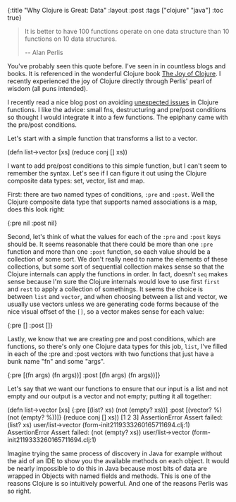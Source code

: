 {:title "Why Clojure is Great: Data" :layout :post :tags ["clojure" "java"] :toc true}

> It is better to have 100 functions operate on one data structure than 10 functions on 10 data structures.
>
> --  Alan Perlis

You've probably seen this quote before. I've seen in in countless blogs and books. It is referenced in the wonderful Clojure book [The Joy of Clojure](http://joyofclojure.com/). I recently experienced the joy of Clojure directly through Perlis' pearl of wisdom (all puns intended).

I recently read a nice blog post on avoiding [unexpected issues](http://www.javacodegeeks.com/2014/05/clojure-how-to-prevent-expected-map-got-vector-and-similar-errors.html) in Clojure functions. I like the advice: small fns, destructuring and pre/post conditions so thought I would integrate it into a few functions. The epiphany came with the pre/post conditions.

Let's start with a simple function that transforms a list to a vector.

(defn list-&gt;vector [xs] (reduce conj [] xs))

I want to add pre/post conditions to this simple function, but I can't seem to remember the syntax. Let's see if I can figure it out using the Clojure composite data types: set, vector, list and map.

First: there are two named types of conditions, `:pre` and `:post`. Well the Clojure composite data type that supports named associations is a map, does this look right:

{:pre nil :post nil}

Second, let's think of what the values for each of the `:pre` and `:post` keys should be. It seems reasonable that there could be more than one `:pre` function and more than one `:post` function, so each value should be a collection of some sort. We don't really need to name the elements of these collections, but some sort of sequential collection makes sense so that the Clojure internals can apply the functions in order. In fact, doesn't `seq` makes sense because I'm sure the Clojure internals would love to use first `first` and `rest` to apply a collection of somethings. It seems the choice is between `list` and `vector`, and when choosing between a list and vector, we usually use vectors unless we are generating code forms because of the nice visual offset of the `[]`, so a vector makes sense for each value:

{:pre [] :post []}

Lastly, we know that we are creating pre and post conditions, which are functions, so there's only one Clojure data types for this job, `list`, I've filled in each of the :pre and :post vectors with two functions that just have a bunk name "fn" and some "args".

{:pre [(fn args) (fn args))] :post [(fn args) (fn args))]}

Let's say that we want our functions to ensure that our input is a list and not empty and our output is a vector and not empty; putting it all together:

(defn list-&gt;vector [xs] {:pre [(list? xs) (not (empty? xs))] :post [(vector? %) (not (empty? %))]} (reduce conj [] xs)) [1 2 3] AssertionError Assert failed: (list? xs) user/list-&gt;vector (form-init2119333260165711694.clj:1) AssertionError Assert failed: (not (empty? xs)) user/list-&gt;vector (form-init2119333260165711694.clj:1)

Imagine trying the same process of discovery in Java for example without the aid of an IDE to show you the available methods on each object. It would be nearly impossible to do this in Java because most bits of data are wrapped in Objects with named fields and methods. This is one of the reasons Clojure is so intuitively powerful. And one of the reasons Perlis was so right.
